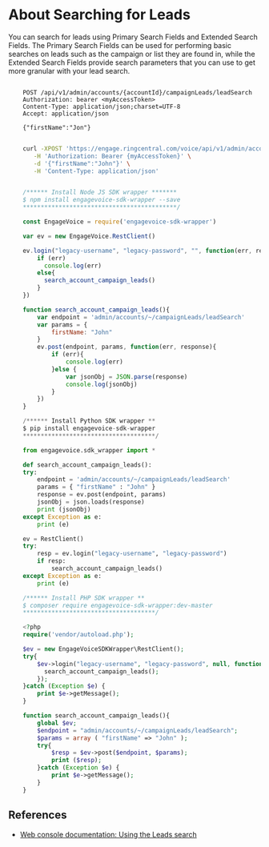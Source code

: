 # About Searching for Leads

You can search for leads using Primary Search Fields and Extended Search Fields. The Primary Search Fields can be used for performing basic searches on leads such as the campaign or list they are found in, while the Extended Search Fields provide search parameters that you can use to get more granular with your lead search.

```http tab="HTTP"

    POST /api/v1/admin/accounts/{accountId}/campaignLeads/leadSearch
    Authorization: bearer <myAccessToken>
    Content-Type: application/json;charset=UTF-8
    Accept: application/json

    {"firstName":"Jon"}
```

```bash tab="cURLs"

    curl -XPOST 'https://engage.ringcentral.com/voice/api/v1/admin/accounts/{accountId}/campaignLeads/leadSearch' \
       -H 'Authorization: Bearer {myAccessToken}' \
       -d '{"firstName":"John"}' \
       -H 'Content-Type: application/json'
```

```javascript tab="Node JS"

    /****** Install Node JS SDK wrapper *******
    $ npm install engagevoice-sdk-wrapper --save
    *******************************************/

    const EngageVoice = require('engagevoice-sdk-wrapper')

    var ev = new EngageVoice.RestClient()

    ev.login("legacy-username", "legacy-password", "", function(err, response){
        if (err)
          console.log(err)
        else{
          search_account_campaign_leads()
        }
    })

    function search_account_campaign_leads(){
        var endpoint = 'admin/accounts/~/campaignLeads/leadSearch'
        var params = {
            firstName: "John"
        }
        ev.post(endpoint, params, function(err, response){
            if (err){
                console.log(err)
            }else {
                var jsonObj = JSON.parse(response)
                console.log(jsonObj)
            }
        })
    }
```

```python tab="Python"
    /****** Install Python SDK wrapper **
    $ pip install engagevoice-sdk-wrapper
    *************************************/

    from engagevoice.sdk_wrapper import *

    def search_account_campaign_leads():
    try:
        endpoint = 'admin/accounts/~/campaignLeads/leadSearch'
        params = { "firstName" : "John" }
        response = ev.post(endpoint, params)
        jsonObj = json.loads(response)
        print (jsonObj)
    except Exception as e:
        print (e)

    ev = RestClient()
    try:
        resp = ev.login("legacy-username", "legacy-password")
        if resp:
            search_account_campaign_leads()
    except Exception as e:
        print (e)
```

```php tab="PHP"
    /****** Install PHP SDK wrapper **
    $ composer require engagevoice-sdk-wrapper:dev-master
    *************************************/

    <?php
    require('vendor/autoload.php');

    $ev = new EngageVoiceSDKWrapper\RestClient();
    try{
        $ev->login("legacy-username", "legacy-password", null, function($response){
          search_account_campaign_leads();
        });
    }catch (Exception $e) {
        print $e->getMessage();
    }

    function search_account_campaign_leads(){
        global $ev;
        $endpoint = "admin/accounts/~/campaignLeads/leadSearch";
        $params = array ( "firstName" => "John" );
        try{
            $resp = $ev->post($endpoint, $params);
            print ($resp);
        }catch (Exception $e) {
            print $e->getMessage();
        }
    }
```
## References

* [Web console documentation: Using the Leads search](https://docs.ringcentral.com/engage/article/voice-admin-use-lead-search)
